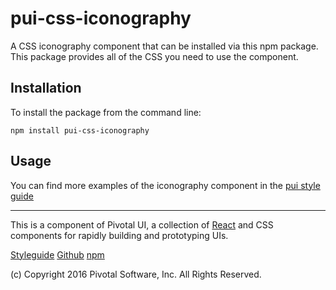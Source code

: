 # pui-css-iconography

A CSS iconography component that can be installed via this npm package.
This package provides all of the CSS you need to use the component.



## Installation

To install the package from the command line:

```
npm install pui-css-iconography
```

## Usage




You can find more examples of the iconography component in the [pui style guide](http://styleguide.pivotal.io/)


*****************************************

This is a component of Pivotal UI, a collection of [React](https://facebook.github.io/react/) and CSS components for rapidly building and prototyping UIs.

[Styleguide](http://styleguide.pivotal.io)
[Github](https://github.com/pivotal-cf/pivotal-ui)
[npm](https://www.npmjs.com/browse/keyword/pivotal%20ui%20modularized)

(c) Copyright 2016 Pivotal Software, Inc. All Rights Reserved.
